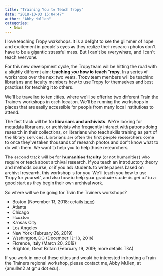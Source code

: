 ```yaml
---
title: "Training You to Teach Tropy"
date: "2018-10-03 15:04:47"
author: "Abby Mullen"
categories:
  - News
---
```


I love teaching Tropy workshops. It is a delight to see the glimmer of hope and excitement in people's eyes as they realize their research photos don't have to be a gigantic stressful mess. But I can't be everywhere, and I can't teach everyone.

For this new development cycle, the Tropy team will be hitting the road with a slightly different aim: **teaching *you* how to teach Tropy**. In a series of workshops over the next two years, Tropy team members will be teaching librarians and faculty members how to use Tropy for themselves and best practices for teaching it to others.

We'll be traveling to ten cities, where we'll be offering two different Train the Trainers workshops in each location. We'll be running the workshops in places that are easily accessible for people from many local institutions to attend.

The first track will be for **librarians and archivists**. We're looking for metadata librarians, or archivists who frequently interact with patrons doing research in their collections, or librarians who teach skills training as part of the library services. Librarians are often the first people researchers come to once they've taken thousands of research photos and don't know what to do with them. We want to help you to help those researchers.

The second track will be for **humanities faculty** (or not humanities) who require or teach about archival research. If you teach an introductory theory and methods course, or if you ask students to write papers based on archival research, this workshop is for you. We'll teach you how to use Tropy for yourself, and also how to help your graduate students get off to a good start as they begin their own archival work.

So where will we be going for Train the Trainers workshops?

* Boston (November 13, 2018: details [here](https://tropy.org/blog/boston-train-the-trainers/))
* Atlanta
* Chicago
* Houston
* Kansas City
* Los Angeles
* New York (February 26, 2019)
* Washington, DC (December 12-13, 2018)
* Florence, Italy (March 20, 2019)
* Brighton, Great Britain (February 19, 2019; more details TBA)

If you work in one of these cities and would be interested in hosting a Train the Trainers regional workshop, please contact me, Abby Mullen, at {amullen2 at gmu dot edu}.
